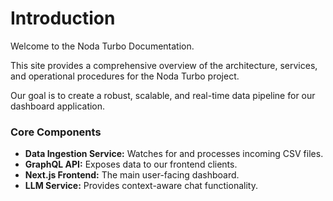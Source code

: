 # Introduction

Welcome to the Noda Turbo Documentation.

This site provides a comprehensive overview of the architecture, services, and operational procedures for the Noda Turbo project.

Our goal is to create a robust, scalable, and real-time data pipeline for our dashboard application.

### Core Components

- **Data Ingestion Service:** Watches for and processes incoming CSV files.
- **GraphQL API:** Exposes data to our frontend clients.
- **Next.js Frontend:** The main user-facing dashboard.
- **LLM Service:** Provides context-aware chat functionality.
